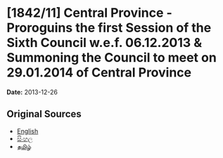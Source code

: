 # [1842/11] Central Province - Proroguins the first Session of the Sixth Council w.e.f. 06.12.2013 & Summoning the Council to meet on 29.01.2014 of Central Province

**Date:** 2013-12-26

## Original Sources

- [English](https://documents.gov.lk/view/extra-gazettes/2013/12/1842-11_E.pdf)
- [සිංහල](https://documents.gov.lk/view/extra-gazettes/2013/12/1842-11_S.pdf)
- [தமிழ்](https://documents.gov.lk/view/extra-gazettes/2013/12/1842-11_T.pdf)
